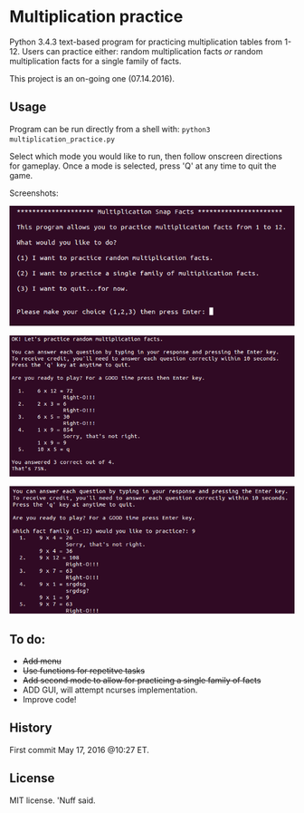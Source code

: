 # Multiplication practice 

Python 3.4.3 text-based program for practicing multiplication tables from 1-12. 
Users can practice either: 
random multiplication facts _or_ random multiplication facts for a single family of facts. 

This project is an on-going one (07.14.2016).  
## Usage 

Program can be run directly from a shell with: 
`python3 multiplication_practice.py`

Select which mode you would like to run, then follow onscreen directions for gameplay. 
Once a mode is selected, press 'Q' at any time to quit the game.


Screenshots: 

![Alt text](https://github.com/marshki/multiplication_practice/blob/master/menu.png?raw+true "Menu")

![Alt text](https://github.com/marshki/multiplication_practice/blob/master/random.png?raw+true "random_function")

![Alt_text](https://github.com/marshki/multiplication_practice/blob/master/single.png?raw+true "single_function")

## To do: 
* ~~Add menu~~ 
* ~~Use functions for repetitve tasks~~ 
* ~~Add second mode to allow for practicing a single family of facts~~ 
* ADD GUI, will attempt ncurses implementation. 
* Improve code! 

## History 

First commit May 17, 2016 @10:27 ET. 

## License 

MIT license. 'Nuff said. 
